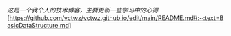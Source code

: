 *这是一个我个人的技术博客，主要更新一些学习中的心得*
[https://github.com/vctwz/vctwz.github.io/edit/main/README.md#:~:text=BasicDataStructure.md]
